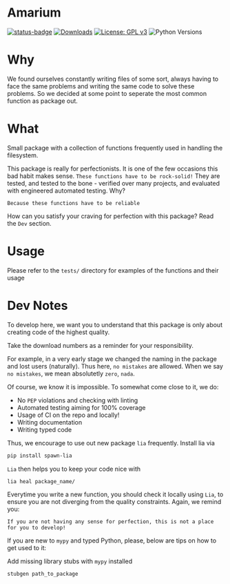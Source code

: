 # Amarium

[![status-badge](https://ci.codeberg.org/api/badges/cap_jmk/amarium/status.svg)](https://ci.codeberg.org/cap_jmk/amarium)
[![Downloads](https://static.pepy.tech/personalized-badge/amarium?period=total&units=international_system&left_color=orange&right_color=blue&left_text=Downloads)](https://pepy.tech/project/amarium)
[![License: GPL v3](https://img.shields.io/badge/License-GPL_v3-blue.svg)](https://www.gnu.org/licenses/gpl-3.0)
![Python Versions](https://img.shields.io/badge/python-3.8%20%7C%203.9%20%7C%203.10%20%7C%203.11%20%7C-blue) 
 


# Why 
We found ourselves constantly writing files of some sort, always having to face the same problems and writing the same code to solve these problems. So we decided at some point to seperate the most common function as package out. 

# What 

Small package with a collection of functions frequently used in handling the filesystem. 

This package is really for perfectionists. It is one of the few occasions this bad habit makes sense. `These functions have to be rock-solid!` They are tested, and tested to the bone  - verified over many projects, and evaluated with engineered automated testing. Why? 

`Because these functions have to be reliable`

How can you satisfy your craving for perfection with this package? Read the `Dev` section.



# Usage 

Please refer to the `tests/` directory for examples of the functions and their usage 


# Dev Notes

To develop here, we want you to understand that this package is only about creating code of the highest quality.  

Take the download numbers as a reminder for your responsibility. 

For example, in a very early stage we changed the naming in the package and lost users (naturally). Thus here, `no mistakes` are allowed. When we say `no mistakes`, we mean absolutetly `zero`, `nada`. 

Of course, we know it is impossible. To somewhat come close to it, we do:

* No `PEP` violations and checking with linting
* Automated testing aiming for 100% coverage
* Usage of CI on the repo and locally!
* Writing documentation
* Writing typed code

Thus, we encourage to use out new package `lia` frequently. 
Install lia via 

```bash
pip install spawn-lia
```
`Lia` then helps you to keep your code nice with
```bash
lia heal package_name/
```

Everytime you write a new function, you should check it locally using `Lia`, to ensure you are not diverging from the quality constraints. Again, we remind you: 

`If you are not having any sense for perfection, this is not a place for you to develop!`

If you are new to `mypy` and typed Python, please, below are tips on how to get used to it:

Add missing library stubs with `mypy` installed

```
stubgen path_to_package
```